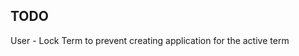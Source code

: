 ## TODO

<!-- - Add term in application and display in table and form
- Add owen-it/audit-trails for audit trails and display audit trails for application. -->


User
    <!-- - Create and Add Another -->
    <!-- - *Term first in menu, next subject -->
    <!-- - *Add term in Subject form -->
    <!-- - Require mobile number in create application -->
    <!-- - Hide Fees tab -->
    <!-- - After create subject, redirect to Subject Lists, also in Programs -->
    <!-- - Change app name to "BUOU Online Admission" -->
    <!-- - *Add Subjects filter in Applications, after Programs filter -->
    <!-- - Make tabs as Wizard form -->
    <!-- - Add link in Dashboard to open Google Drive with label Announcement textarea -->
    <!-- - Support pdf and doc files in Upload Requirements  -->
    <!-- - Download or preview pdf/docs file not yet working -->
    <!-- - *Export Summary PDF/Excel -->
    <!-- - Embed actual logos -->
    - Lock Term to prevent creating application for the active term
